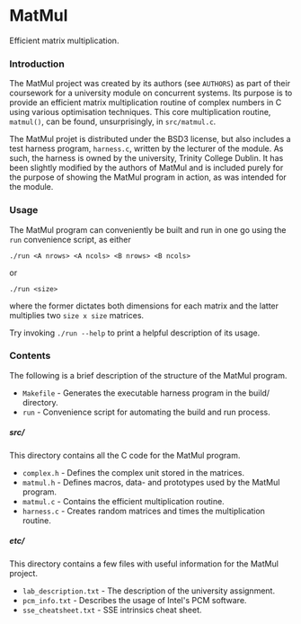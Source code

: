 # MatMul

Efficient matrix multiplication.

### Introduction

The MatMul project was created by its authors (see `AUTHORS`) as part of their
coursework for a university module on concurrent systems. Its purpose is to
provide an efficient matrix multiplication routine of complex numbers in C using
various optimisation techniques. This core multiplication routine, `matmul()`,
can be found, unsurprisingly, in `src/matmul.c`.

The MatMul projet is distributed under the BSD3 license, but also includes
a test harness program, `harness.c`, written by the lecturer of the module.
As such, the harness is owned by the university, Trinity College Dublin. It has
been slightly modified by the authors of MatMul and is included purely for the
purpose of showing the MatMul program in action, as was intended for the module.

### Usage

The MatMul program can conveniently be built and run in one go using the `run`
convenience script, as either

    ./run <A nrows> <A ncols> <B nrows> <B ncols>

or

    ./run <size>

where the former dictates both dimensions for each matrix and the latter
multiplies two `size x size` matrices.

Try invoking `./run --help` to print a helpful description of its usage.

### Contents

The following is a brief description of the structure of the MatMul program.

* `Makefile` - Generates the executable harness program in the build/ directory.
* `run`      - Convenience script for automating the build and run process.

##### src/

This directory contains all the C code for the MatMul program.

* `complex.h` - Defines the complex unit stored in the matrices.
* `matmul.h`  - Defines macros, data- and prototypes used by the MatMul program.
* `matmul.c`  - Contains the efficient multiplication routine.
* `harness.c` - Creates random matrices and times the multiplication routine.

##### etc/

This directory contains a few files with useful information for the MatMul
project.

* `lab_description.txt` - The description of the university assignment.
* `pcm_info.txt`        - Describes the usage of Intel's PCM software.
* `sse_cheatsheet.txt`  - SSE intrinsics cheat sheet.
